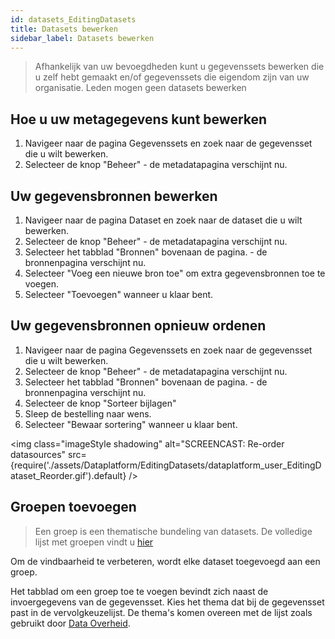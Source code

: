 ```yaml
---
id: datasets_EditingDatasets
title: Datasets bewerken
sidebar_label: Datasets bewerken
---
```

> Afhankelijk van uw bevoegdheden kunt u gegevenssets bewerken die u zelf hebt gemaakt en/of gegevenssets die eigendom zijn van uw organisatie. Leden mogen geen datasets bewerken


## Hoe u uw metagegevens kunt bewerken
1. Navigeer naar de pagina Gegevenssets en zoek naar de gegevensset die u wilt bewerken.
2. Selecteer de knop "Beheer" - de metadatapagina verschijnt nu.

## Uw gegevensbronnen bewerken
1. Navigeer naar de pagina Dataset en zoek naar de dataset die u wilt bewerken.
2. Selecteer de knop "Beheer" - de metadatapagina verschijnt nu.
3. Selecteer het tabblad "Bronnen" bovenaan de pagina. - de bronnenpagina verschijnt nu.
4. Selecteer "Voeg een nieuwe bron toe" om extra gegevensbronnen toe te voegen.
5. Selecteer "Toevoegen" wanneer u klaar bent.

## Uw gegevensbronnen opnieuw ordenen
1. Navigeer naar de pagina Gegevenssets en zoek naar de gegevensset die u wilt bewerken.
2. Selecteer de knop "Beheer" - de metadatapagina verschijnt nu. 
3. Selecteer het tabblad "Bronnen" bovenaan de pagina. - de bronnenpagina verschijnt nu.
4. Selecteer de knop "Sorteer bijlagen" 
5. Sleep de bestelling naar wens.
6. Selecteer "Bewaar sortering" wanneer u klaar bent.

<img class="imageStyle shadowing" alt="SCREENCAST: Re-order datasources" src={require('./assets/Dataplatform/EditingDatasets/dataplatform_user_EditingDataset_Reorder.gif').default} />

## Groepen toevoegen
>Een groep is een thematische bundeling van datasets. De volledige lijst met groepen vindt u <a href="https://data.overheid.nl/data/group" target="_blank" rel="noreferrer noopener">hier</a>

Om de vindbaarheid te verbeteren, wordt elke dataset toegevoegd aan een groep. 

Het tabblad om een groep toe te voegen bevindt zich naast de invoergegevens van de gegevensset. Kies het thema dat bij de gegevensset past in de vervolgkeuzelijst. De thema's komen overeen met de lijst zoals gebruikt door <a href="https://data.overheid.nl" target="_blank">Data Overheid</a>.
